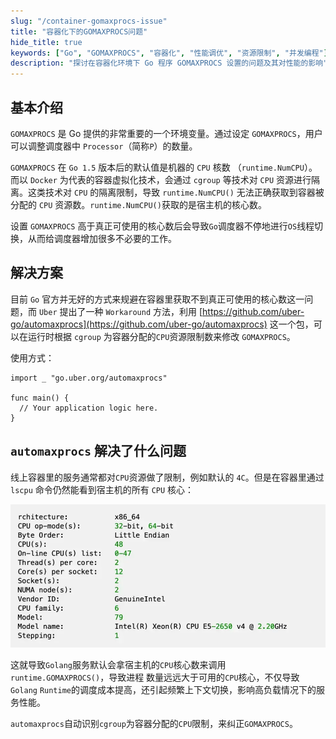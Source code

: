 ```yaml
---
slug: "/container-gomaxprocs-issue"
title: "容器化下的GOMAXPROCS问题"
hide_title: true
keywords: ["Go", "GOMAXPROCS", "容器化", "性能调优", "资源限制", "并发编程"]
description: "探讨在容器化环境下 Go 程序 GOMAXPROCS 设置的问题及其对性能的影响"
---
```


## 基本介绍

`GOMAXPROCS` 是 Go 提供的非常重要的一个环境变量。通过设定 `GOMAXPROCS`，用户可以调整调度器中 `Processor`（简称`P`）的数量。

`GOMAXPROCS` 在 `Go 1.5` 版本后的默认值是机器的 `CPU` 核数 （`runtime.NumCPU`）。而以 `Docker` 为代表的容器虚拟化技术，会通过 `cgroup` 等技术对 `CPU` 资源进行隔离。这类技术对 `CPU` 的隔离限制，导致 `runtime.NumCPU()` 无法正确获取到容器被分配的 `CPU` 资源数。`runtime.NumCPU()`获取的是宿主机的核心数。

设置 `GOMAXPROCS` 高于真正可使用的核心数后会导致`Go`调度器不停地进行`OS`线程切换，从而给调度器增加很多不必要的工作。

## 解决方案

目前 `Go` 官方并无好的方式来规避在容器里获取不到真正可使用的核心数这一问题，而 `Uber` 提出了一种 `Workaround` 方法，利用 [https://github.com/uber-go/automaxprocs](https://github.com/uber-go/automaxprocs) 这一个包，可以在运行时根据 `cgroup` 为容器分配的`CPU`资源限制数来修改 `GOMAXPROCS`。

使用方式：

```
import _ "go.uber.org/automaxprocs"

func main() {
  // Your application logic here.
}
```

## `automaxprocs` 解决了什么问题

线上容器里的服务通常都对`CPU`资源做了限制，例如默认的 `4C`。但是在容器里通过 `lscpu` 命令仍然能看到宿主机的所有 `CPU` 核心：

![](/attachments/95c4e8faeaf64218803c57f31dae1f3f.png)

  
这就导致`Golang`服务默认会拿宿主机的`CPU`核心数来调用 `runtime.GOMAXPROCS()`，导致进程 数量远远大于可用的`CPU`核心，不仅导致`Golang` `Runtime`的调度成本提高，还引起频繁上下文切换，影响高负载情况下的服务性能。

`automaxprocs`自动识别`cgroup`为容器分配的`CPU`限制，来纠正`GOMAXPROCS`。  
  


